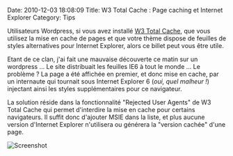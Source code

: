 Date: 2010-12-03 18:08:09
Title: W3 Total Cache : Page caching et Internet Explorer
Category: Tips

Utilisateurs Wordpress, si vous avez installé [W3 Total Cache](http://wordpress.org/extend/plugins/w3-total-cache/), que vous utilisez la mise en cache de pages et que votre thème dispose de feuilles de styles alternatives pour Internet Explorer, alors ce billet peut vous être utile.

Etant de ce clan, j'ai fait une mauvaise découverte ce matin sur un wordpress ... Le site distribuait les feuilles IE6 à tout le monde ... Le problème ? La page a été affichée en premier, et donc mise en cache, par un internaute qui tournait sous Internet Explorer 6 (_oui, quel malheur !_) injectant ainsi les styles supplémentaires pour ce navigateur.

La solution réside dans la fonctionnalité "Rejected User Agents" de W3 Total Cache qui permet d'interdire la mise en cache pour certains navigateurs. Il suffit donc d'ajouter MSIE dans la liste, et plus aucune version d'Internet Explorer n'utilisera ou générera la "version cachée" d'une page.

![Screenshot](/images/2010/12/Screenshot-74-1.png)
